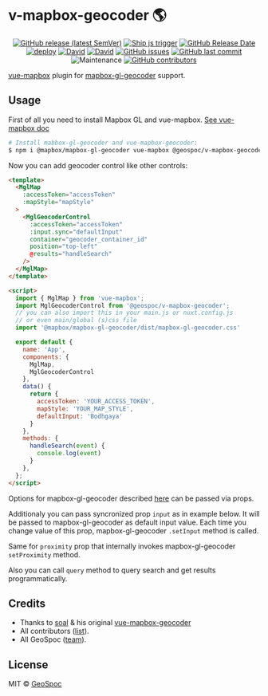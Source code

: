 # v-mapbox-geocoder 🌎
<center>

[![GitHub release (latest SemVer)](https://img.shields.io/github/v/release/geospoc/v-mapbox-geocoder?sort=semver)](https://github.com/geospoc/v-mapbox-geocoder/packages) [![Ship js trigger](https://github.com/geospoc/v-mapbox-geocoder/workflows/Ship%20js%20trigger/badge.svg)](https://github.com/geospoc/v-mapbox-geocoder/actions?query=workflow%3A%22Ship+js+trigger%22) [![GitHub Release Date](https://img.shields.io/github/release-date/geospoc/v-mapbox-geocoder)](https://github.com/geospoc/v-mapbox-geocoder/releases) [![deploy](https://img.shields.io/badge/deploy-🛳%20Ship.js-blue?style=flat)](https://github.com/algolia/shipjs) [![David](https://img.shields.io/david/peer/geospoc/v-mapbox-geocoder)](https://david-dm.org/geospoc/v-mapbox-geocoder?type=peer) [![David](https://img.shields.io/david/dev/geospoc/v-mapbox-geocoder)](http://david-dm.org/geospoc/v-mapbox-geocoder?type=dev) [![GitHub issues](https://img.shields.io/github/issues/geospoc/v-mapbox-geocoder)](https://github.com/geospoc/v-mapbox-geocoder) [![GitHub last commit](https://img.shields.io/github/last-commit/geospoc/v-mapbox-geocoder)](https://github.com/geospoc/v-mapbox-geocoder/master) ![Maintenance](https://img.shields.io/maintenance/yes/2020) [![GitHub contributors](https://img.shields.io/github/contributors/geospoc/v-mapbox-geocoder)](https://github.com/geospoc/v-mapbox-geocoder/graphs/contributors)
 
</center>

[vue-mapbox](https://github.com/soal/vue-mapbox) plugin for [mapbox-gl-geocoder](https://github.com/mapbox/mapbox-gl-geocoder) support.

## Usage

First of all you need to install Mapbox GL and vue-mapbox. [See vue-mapbox doc](https://soal.github.io/vue-mapbox/#/quickstart)


```bash
# Install mabbox-gl-geocoder and vue-mapbox-geocoder:
$ npm i @mapbox/mapbox-gl-geocoder vue-mapbox @geospoc/v-mapbox-geocoder
```

Now you can add geocoder control like other controls:

```html
<template>
  <MglMap
    :accessToken="accessToken"
    :mapStyle="mapStyle"
  >
    <MglGeocoderControl
      :accessToken="accessToken"
      :input.sync="defaultInput"
      container="geocoder_container_id"
      position="top-left"
      @results="handleSearch"
    />
  </MglMap>
</template>

<script>
  import { MglMap } from 'vue-mapbox';
  import MglGeocoderControl from '@geospoc/v-mapbox-geocoder';
  // you can also import this in your main.js or nuxt.config.js
  // or even main/global (s)css file
  import '@mapbox/mapbox-gl-geocoder/dist/mapbox-gl-geocoder.css'

  export default {
    name: 'App',
    components: {
      MglMap,
      MglGeocoderControl
    },
    data() {
      return {
        accessToken: 'YOUR_ACCESS_TOKEN',
        mapStyle: 'YOUR_MAP_STYLE',
        defaultInput: 'Bodhgaya'
      }
    },
    methods: {
      handleSearch(event) {
        console.log(event)
      }
    },
  };
</script>
```

Options for mapbox-gl-geocoder described [here](https://github.com/mapbox/mapbox-gl-geocoder/blob/master/API.md) can be passed via props.

Additionaly you can pass syncronized prop `input` as in example below.
It will be passed to mapbox-gl-geocoder as default input value.
Each time you change value of this prop, mapbox-gl-geocoder `.setInput` method is called.

Same for `proximity` prop that internally invokes mapbox-gl-geocoder `setProximity` method.

Also you can call `query` method to query search and get results programmatically.

## Credits
- Thanks to [soal](https://github.com/soal) & his original [vue-mapbox-geocoder](https://github.com/soal/vue-mapbox-geocoder)
- All contributors ([list](https://github.com/geospoc/v-mapbox-geocoder/contributors)).
- All GeoSpoc ([team](https://github.com/orgs/Geospoc/people)).

## License

MIT &copy; [GeoSpoc](https://geospoc.com)